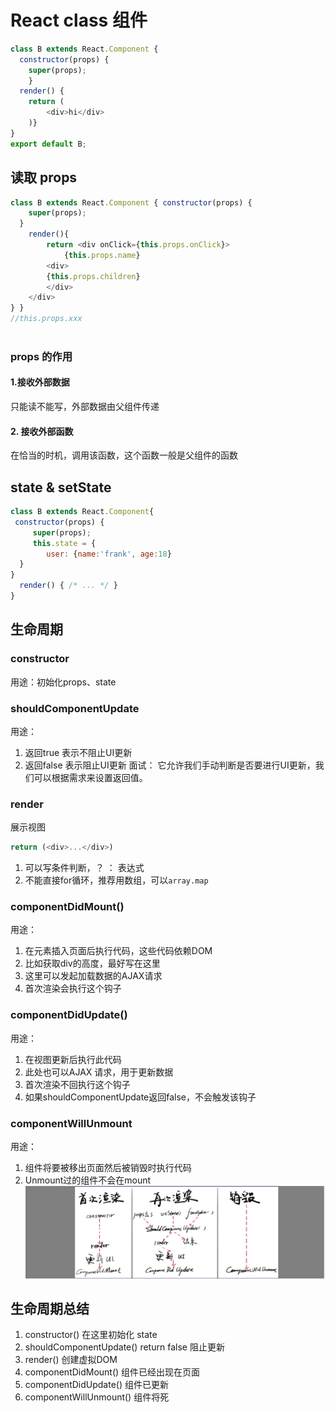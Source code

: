 # React class 组件
```js
class B extends React.Component {
  constructor(props) {
    super(props); 
    }
  render() {
    return (
        <div>hi</div> 
    )}
}
export default B;
```
## 读取 props
```js
class B extends React.Component { constructor(props) {
    super(props);
  }
    render(){
        return <div onClick={this.props.onClick}> 
            {this.props.name}
        <div>
        {this.props.children} 
        </div>
    </div>
} }
//this.props.xxx
  
```

### props 的作用
#### 1.接收外部数据
只能读不能写，外部数据由父组件传递
#### 2. 接收外部函数
在恰当的时机，调用该函数，这个函数一般是父组件的函数
## state & setState
```js
class B extends React.Component{
 constructor(props) { 
     super(props); 
     this.state = {
        user: {name:'frank', age:18}
  }
}
  render() { /* ... */ }
}
```

## 生命周期
### constructor
用途：初始化props、state
### shouldComponentUpdate
用途：
1. 返回true 表示不阻止UI更新
2. 返回false 表示阻止UI更新
面试：
它允许我们手动判断是否要进行UI更新，我们可以根据需求来设置返回值。
### render
展示视图
```js
return (<div>...</div>)
```
1. 可以写条件判断，？ ： 表达式
2. 不能直接for循环，推荐用数组，可以`array.map`
### componentDidMount()
用途：
1. 在元素插入页面后执行代码，这些代码依赖DOM
2. 比如获取div的高度，最好写在这里
3. 这里可以发起加载数据的AJAX请求
4. 首次渲染会执行这个钩子
### componentDidUpdate()
用途：
1. 在视图更新后执行此代码
2. 此处也可以AJAX 请求，用于更新数据
3. 首次渲染不回执行这个钩子
4. 如果shouldComponentUpdate返回false，不会触发该钩子
### componentWillUnmount
用途：
1. 组件将要被移出页面然后被销毁时执行代码
2. Unmount过的组件不会在mount
![img](./25-1.png)
## 生命周期总结
1. constructor() 在这里初始化 state
2. shouldComponentUpdate() return false 阻止更新
3. render() 创建虚拟DOM
4. componentDidMount() 组件已经出现在页面
5. componentDidUpdate() 组件已更新
6. componentWillUnmount() 组件将死
